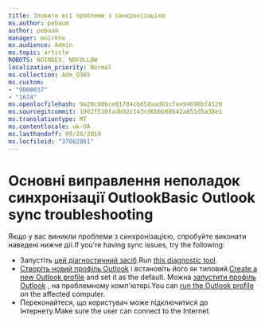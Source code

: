 ```yaml
---
title: Зловити всі проблеми з синхронізацією
ms.author: pebaum
author: pebaum
manager: mnirkhe
ms.audience: Admin
ms.topic: article
ROBOTS: NOINDEX, NOFOLLOW
localization_priority: Normal
ms.collection: Adm_O365
ms.custom:
- "9000037"
- "1674"
ms.openlocfilehash: 9a20c006ce81784cb658aad01cfee94690bf4120
ms.sourcegitcommit: 1002f510fadb92c143cd6bbb60b42a851d5a38e1
ms.translationtype: MT
ms.contentlocale: uk-UA
ms.lasthandoff: 09/20/2019
ms.locfileid: "37062861"
---
```

# <a name="basic-outlook-sync-troubleshooting"></a><span data-ttu-id="c690b-102">Основні виправлення неполадок синхронізації Outlook</span><span class="sxs-lookup"><span data-stu-id="c690b-102">Basic Outlook sync troubleshooting</span></span>

<span data-ttu-id="c690b-103">Якщо у вас виникли проблеми з синхронізацією, спробуйте виконати наведені нижче дії.</span><span class="sxs-lookup"><span data-stu-id="c690b-103">If you're having sync issues, try the following:</span></span>

- <span data-ttu-id="c690b-104">Запустіть [цей діагностичний засіб](https://aka.ms/sara-outlooksendreceive).</span><span class="sxs-lookup"><span data-stu-id="c690b-104">Run [this diagnostic tool](https://aka.ms/sara-outlooksendreceive).</span></span>
- <span data-ttu-id="c690b-105">[Створіть новий профіль Outlook](https://support.office.com/article/f544c1ba-3352-4b3b-be0b-8d42a540459d) і встановіть його як типовий.</span><span class="sxs-lookup"><span data-stu-id="c690b-105">[Create a new Outlook profile](https://support.office.com/article/f544c1ba-3352-4b3b-be0b-8d42a540459d) and set it as the default.</span></span> <span data-ttu-id="c690b-106">Можна [запустити профіль Outlook](https://aka.ms/SaRA-OutlookSetupProfile) , на проблемному комп'ютері.</span><span class="sxs-lookup"><span data-stu-id="c690b-106">You can [run the Outlook profile](https://aka.ms/SaRA-OutlookSetupProfile) on the affected computer.</span></span>
- <span data-ttu-id="c690b-107">Переконайтеся, що користувач може підключитися до Інтернету.</span><span class="sxs-lookup"><span data-stu-id="c690b-107">Make sure the user can connect to the Internet.</span></span> 